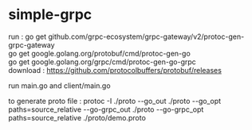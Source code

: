 # simple-grpc
run :   go get github.com/grpc-ecosystem/grpc-gateway/v2/protoc-gen-grpc-gateway                                                                                         
        go get google.golang.org/protobuf/cmd/protoc-gen-go                                                                                                              
        go get google.golang.org/grpc/cmd/protoc-gen-go-grpc                                                                                                             
download : https://github.com/protocolbuffers/protobuf/releases                                                                                                         

run main.go and client/main.go

to generate proto file : protoc -I ./proto  --go_out ./proto --go_opt paths=source_relative --go-grpc_out ./proto --go-grpc_opt paths=source_relative  ./proto/demo.proto

